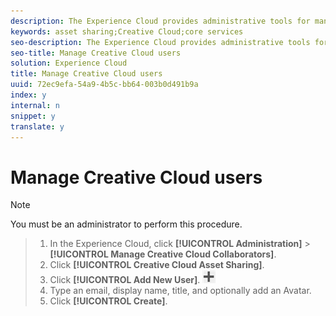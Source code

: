 ```yaml
---
description: The Experience Cloud provides administrative tools for managing approved Creative Cloud users. These users can be invited on an ad-hoc basis to a campaign folder. Only users that have been added to the list by an administrator can be invited to a campaign. The added users will display in the auto-complete user list in the Experience Cloud.
keywords: asset sharing;Creative Cloud;core services
seo-description: The Experience Cloud provides administrative tools for managing approved Creative Cloud users. These users can be invited on an ad-hoc basis to a campaign folder. Only users that have been added to the list by an administrator can be invited to a campaign. The added users will display in the auto-complete user list in the Experience Cloud.
seo-title: Manage Creative Cloud users
solution: Experience Cloud
title: Manage Creative Cloud users
uuid: 72ec9efa-54a9-4b5c-bb64-003b0d491b9a
index: y
internal: n
snippet: y
translate: y
---
```


# Manage Creative Cloud users



>[!NOTE]
>
>You must be an administrator to perform this procedure.


>1. In the Experience Cloud, click **[!UICONTROL  Administration]** > **[!UICONTROL  Manage Creative Cloud Collaborators]**.
>1. Click **[!UICONTROL  Creative Cloud Asset Sharing]**.
>1. Click **[!UICONTROL  Add New User]**.  ![](assets/mac_add_icon.png)
>1. Type an email, display name, title, and optionally add an Avatar.
>1. Click **[!UICONTROL  Create]**.
